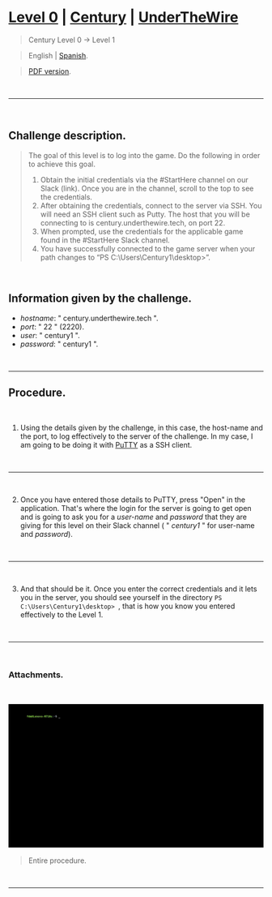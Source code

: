 
# [Level 0](https://underthewire.tech/century) | [Century](https://underthewire.tech/century) | [UnderTheWire](https://underthewire.tech/)
> Century Level 0 → Level 1

> English | [Spanish](https://github.com/frandausmeier/CTF_Write-Ups/blob/main/UnderTheWire/Century/Level_0/nivel-0_bandit_overthewire_esp.md).

> [PDF version](https://drive.google.com/file/d/1UBVA2lnsoyYOrJKaFXTq6g4TRtGLFD10/view?usp=drive_link).

<br>

---

<br>

## Challenge description.
> The goal of this level is to log into the game. Do the following in order to achieve this goal.
> 1. Obtain the initial credentials via the #StartHere channel on our Slack (link). Once you are in the channel, scroll to the top to see the credentials.
> 2. After obtaining the credentials, connect to the server via SSH. You will need an SSH client such as Putty. The host that you will be connecting to is century.underthewire.tech, on port 22.
> 3. When prompted, use the credentials for the applicable game found in the #StartHere Slack channel.
> 4. You have successfully connected to the game server when your path changes to “PS C:\Users\Century1\desktop>”.

<br>

## Information given by the challenge.
- _hostname_: " century.underthewire.tech ".
- _port_: " 22 " (2220).
- _user_: " century1 ".
- _password_: " century1 ".

<br>

- - -

## Procedure.

<br>

1. Using the details given by the challenge, in this case, the host-name and the port, to log effectively to the server of the challenge. In my case, I am going to be doing it with [PuTTY](https://www.putty.org/) as a SSH client.

<br>

---

<br>

2. Once you have entered those details to PuTTY, press "Open" in the application. That's where the login for the server is going to get open and is going to ask you for a _user-name_ and _password_ that they are giving for this level on their Slack channel ( " _century1_ " for user-name and _password_).

<br>

---

<br>

3. And that should be it. Once you enter the correct credentials and it lets you in the server, you should see yourself in the directory ```PS C:\Users\Century1\desktop> ```, that is how you know you entered effectively to the Level 1.

<br>

---

<br>

### Attachments.

<br>

<p align="center">
  <img src="./attachments/level-0_century_underthewire.gif"/>
</p>

> Entire procedure.

<br>

---
